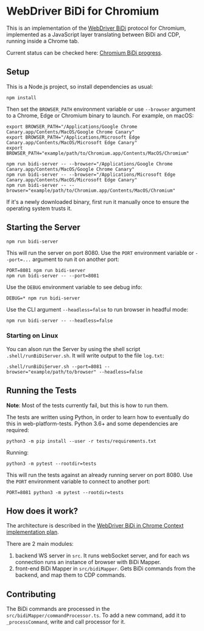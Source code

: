 # WebDriver BiDi for Chromium

This is an implementation of the [WebDriver BiDi](https://w3c.github.io/webdriver-bidi/) protocol for Chromium, implemented as a JavaScript layer translating between BiDi and CDP, running inside a Chrome tab.

Current status can be checked here: [Chromium BiDi progress](https://docs.google.com/spreadsheets/d/1acM-kHlubpwnW1mFboS9hePawq3u1kf21oQzD16q-Ao/edit?usp=sharing&resourcekey=0-PuLHQYLmDJUOXH_mFO-QiA).

## Setup

This is a Node.js project, so install dependencies as usual:

    npm install

Then set the `BROWSER_PATH` environment variable or use `--browser` argument to a Chrome, Edge or Chromium binary to launch. For example, on macOS:

    export BROWSER_PATH="/Applications/Google Chrome Canary.app/Contents/MacOS/Google Chrome Canary"
    export BROWSER_PATH="/Applications/Microsoft Edge Canary.app/Contents/MacOS/Microsoft Edge Canary"
    export BROWSER_PATH="example/path/to/Chromium.app/Contents/MacOS/Chromium"

    npm run bidi-server -- --browser="/Applications/Google Chrome Canary.app/Contents/MacOS/Google Chrome Canary"
    npm run bidi-server -- --browser="/Applications/Microsoft Edge Canary.app/Contents/MacOS/Microsoft Edge Canary"
    npm run bidi-server -- --browser="example/path/to/Chromium.app/Contents/MacOS/Chromium"

If it's a newly downloaded binary, first run it manually once to ensure the operating system trusts it.

## Starting the Server

    npm run bidi-server

This will run the server on port 8080. Use the `PORT` environment variable or `--port=...` argument to run it on another port:

    PORT=8081 npm run bidi-server
    npm run bidi-server -- --port=8081

Use the `DEBUG` environment variable to see debug info:

    DEBUG=* npm run bidi-server

Use the CLI argument `--headless=false` to run browser in headful mode:

    npm run bidi-server -- --headless=false

### Starting on Linux

You can alson run the Server by using the shell script `.shell/runBiDiServer.sh`. It will write output to the file `log.txt`:

    .shell/runBiDiServer.sh --port=8081 --browser="example/path/to/browser" --headless=false

## Running the Tests

**Note**: Most of the tests currently fail, but this is how to run them.

The tests are written using Python, in order to learn how to eventually do this
in web-platform-tests. Python 3.6+ and some dependencies are required:

    python3 -m pip install --user -r tests/requirements.txt

Running:

    python3 -m pytest --rootdir=tests

This will run the tests against an already running server on port 8080. Use the `PORT` environment variable to connect to another port:

    PORT=8081 python3 -m pytest --rootdir=tests

## How does it work?

The architecture is described in the [WebDriver BiDi in Chrome Context implementation plan](https://docs.google.com/document/d/1VfQ9tv0wPSnb5TI-MOobjoQ5CXLnJJx9F_PxOMQc8kY).

There are 2 main modules:

1. backend WS server in `src`. It runs webSocket server, and for each ws connection runs an instance of browser with BiDi Mapper.
2. front-end BiDi Mapper in `src/bidiMapper`. Gets BiDi commands from the backend, and map them to CDP commands.

## Contributing

The BiDi commands are processed in the `src/bidiMapper/commandProcessor.ts`. To add a new command, add it to `_processCommand`, write and call processor for it.
